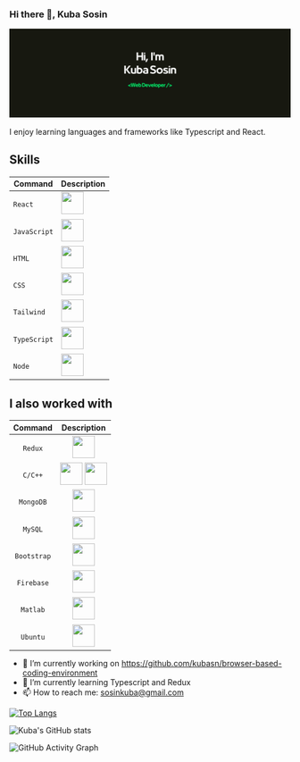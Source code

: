### Hi there 👋, Kuba Sosin
![](https://github.com/kubasn/kubasn/blob/main/logo1.png)

I enjoy learning languages and frameworks like Typescript and React.

## Skills

| Command | Description |
| --- | --- |
| `React` | <img src="https://cdn.jsdelivr.net/gh/devicons/devicon/icons/react/react-original.svg" height="40" width="40"/> |
| `JavaScript` | <img src="https://cdn.jsdelivr.net/gh/devicons/devicon/icons/javascript/javascript-original.svg" height="40" width="40" /> |
| `HTML` | <img src="https://cdn.jsdelivr.net/gh/devicons/devicon/icons/html5/html5-original.svg" height="40" width="40" /> |
| `CSS` | <img src="https://cdn.jsdelivr.net/gh/devicons/devicon/icons/css3/css3-original.svg" height="40" width="40" /> |
| `Tailwind` | <img src="https://cdn.jsdelivr.net/gh/devicons/devicon/icons/tailwindcss/tailwindcss-original-wordmark.svg" height="40" width="40" /> |
| `TypeScript` | <img src="https://cdn.jsdelivr.net/gh/devicons/devicon/icons/typescript/typescript-original.svg" height="40" width="40" /> |
| `Node` | <img src="https://cdn.jsdelivr.net/gh/devicons/devicon/icons/nodejs/nodejs-original.svg" height="40" width="40" /> |

## I also worked with

| Command | Description |
| :---: | :---: |
| `Redux` | <img src="https://cdn.jsdelivr.net/gh/devicons/devicon/icons/redux/redux-original.svg" height="40" width="40" />     |
| `C/C++` | <img src="https://cdn.jsdelivr.net/gh/devicons/devicon/icons/c/c-original.svg" height="40" width="40" /> <img src="https://cdn.jsdelivr.net/gh/devicons/devicon/icons/cplusplus/cplusplus-original.svg" height="40" width="40" />    |
| `MongoDB` | <img src="https://cdn.jsdelivr.net/gh/devicons/devicon/icons/mongodb/mongodb-original-wordmark.svg" height="40" width="40" /> |
| `MySQL` | <img src="https://cdn.jsdelivr.net/gh/devicons/devicon/icons/mysql/mysql-original-wordmark.svg" height="40" width="40" /> |
| `Bootstrap` | <img src="https://cdn.jsdelivr.net/gh/devicons/devicon/icons/bootstrap/bootstrap-original-wordmark.svg" height="40" width="40" /> |
| `Firebase` | <img src="https://cdn.jsdelivr.net/gh/devicons/devicon/icons/firebase/firebase-plain-wordmark.svg" height="40" width="40" /> |
| `Matlab` | <img src="https://cdn.jsdelivr.net/gh/devicons/devicon/icons/matlab/matlab-original.svg" height="40" width="40" /> |
| `Ubuntu` | <img src="https://cdn.jsdelivr.net/gh/devicons/devicon/icons/ubuntu/ubuntu-plain-wordmark.svg" height="40" width="40" /> |
                                                     
          
- 🔭 I’m currently working on https://github.com/kubasn/browser-based-coding-environment 
- 🌱 I’m currently learning Typescript and Redux
- 📫 How to reach me: sosinkuba@gmail.com 


[![Top Langs](https://github-readme-stats.vercel.app/api/top-langs/?username=kubasn&show_icons=true&theme=tokyonight)](https://github.com/anuraghazra/github-readme-stats)

![Kuba's GitHub stats](https://github-readme-stats.vercel.app/api?username=kubasn&show_icons=true&theme=tokyonight)

![GitHub Activity Graph](https://activity-graph.herokuapp.com/graph?username=kubasn&show_icons=true&theme=tokyonight)  

